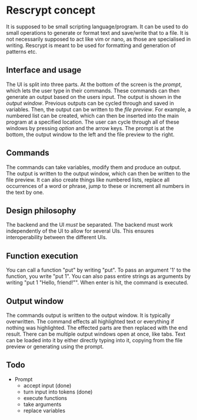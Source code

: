# Rescrypt concept
It is supposed to be small scripting language/program. It can be used to do small operations to generate or format text and save/write that to a file. It is not necessarily supposed to act like vim or nano, as those are specialised in writing. Rescrypt is meant to be used for formatting and generation of patterns etc.

## Interface and usage
The UI is split into three parts. At the bottom of the screen is the *prompt*, which lets the user type in their commands. These commands can then generate an output based on the users input. The output is shown in the *output window*. Previous outputs can be cycled through and saved in variables. Then, the output can be written to the *file preview*. For example, a numbered list can be created, which can then be inserted into the main program at a specified location. The user can cycle through all of these windows by pressing *option* and the arrow keys. The prompt is at the bottom, the output window to the left and the file preview to the right. 

## Commands
The commands can take variables, modify them and produce an output. The output is written to the output window, which can then be written to the file preview. It can also create things like numbered lists, replace all occurrences of a word or phrase, jump to these or increment all numbers in the text by one.


## Design philosophy
The backend and the UI *must* be separated. The backend must work independently of the UI to allow for several UIs. This ensures interoperability between the different UIs.

## Function execution
You can call a function "put" by writing "put". To pass an argument '1' to the function, you write "put 1". You can also pass entire strings as arguments by writing "put 1 "Hello, friend!"". When enter is hit, the command is executed.  

## Output window
The commands output is written to the output window. It is typically overwritten. The command effects all highlighted text or everything if nothing was highlighted. The effected parts are then replaced with the end result. There can be multiple output windows open at once, like tabs. Text can be loaded into it by either directly typing into it, copying from the file preview or generating using the prompt. 

## Todo
- Prompt
  - accept input (done)
  - turn input into tokens (done)
  - execute functions
  - take arguments
  - replace variables

